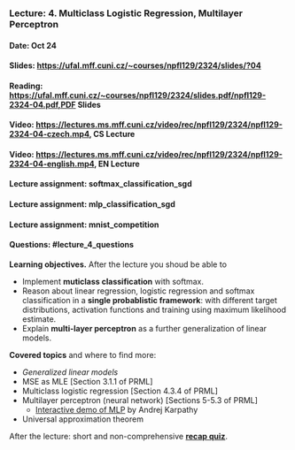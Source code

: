 ### Lecture: 4. Multiclass Logistic Regression, Multilayer Perceptron
#### Date: Oct 24
#### Slides: https://ufal.mff.cuni.cz/~courses/npfl129/2324/slides/?04
#### Reading: https://ufal.mff.cuni.cz/~courses/npfl129/2324/slides.pdf/npfl129-2324-04.pdf,PDF Slides
#### Video: https://lectures.ms.mff.cuni.cz/video/rec/npfl129/2324/npfl129-2324-04-czech.mp4, CS Lecture
#### Video: https://lectures.ms.mff.cuni.cz/video/rec/npfl129/2324/npfl129-2324-04-english.mp4, EN Lecture
#### Lecture assignment: softmax_classification_sgd
#### Lecture assignment: mlp_classification_sgd
#### Lecture assignment: mnist_competition
#### Questions: #lecture_4_questions

**Learning objectives.** After the lecture you shoud be able to

- Implement **muticlass classification** with softmax.
- Reason about linear regression, logistic regression and softmax
  classification in a **single probablistic framework**: with different target
  distributions, activation functions and training using maximum likelihood
  estimate.
- Explain **multi-layer perceptron** as a further generalization of linear models.

**Covered topics** and where to find more:

- _Generalized linear models_
- MSE as MLE [Section 3.1.1 of PRML]
- Multiclass logistic regression [Section 4.3.4 of PRML]
- Multilayer perceptron (neural network) [Sections 5-5.3 of PRML]
    - [Interactive demo of MLP](https://cs.stanford.edu/people/karpathy/convnetjs/demo/classify2d.html) by Andrej Karpathy
- Universal approximation theorem

After the lecture: short and non-comprehensive [**recap quiz**](http://quest.ms.mff.cuni.cz/class-quiz/quiz/ml_intro_lect04).
